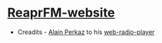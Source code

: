# [ReaprFM-website](https://fm.reaprx.tk)

- Creadits - [Alain Perkaz](https://github.com/aperkaz/) to his [web-radio-player](https://github.com/aperkaz/web-radio-player) 



